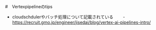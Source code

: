 #　Vertexpipelineのtips　　
- cloudschdulerやバッチ処理について記載されている
　　- https://recruit.gmo.jp/engineer/jisedai/blog/vertex-ai-pipelines-intro/
